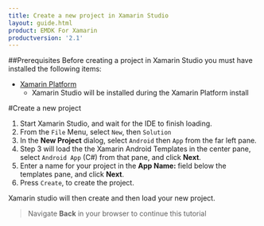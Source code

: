 ```yaml
---
title: Create a new project in Xamarin Studio
layout: guide.html
product: EMDK For Xamarin
productversion: '2.1'
---
```


##Prerequisites
Before creating a project in Xamarin Studio you must have installed the following items:

* [Xamarin Platform](http://xamarin.com/download)
  * Xamarin Studio will be installed during the Xamarin Platform install

#Create a new project

1. Start Xamarin Studio, and wait for the IDE to finish loading.
2. From the `File` Menu, select `New`, then `Solution`
3. In the **New Project** dialog, select `Android` then `App` from the far left pane.
4. Step 3 will load the the Xamarin Android Templates in the center pane, select `Android App` (C#) from that pane, and click **Next**.
5. Enter a name for your project in the **App Name:** field below the templates pane, and click **Next**.
6. Press `Create`, to create the project.

Xamarin studio will then create and then load your new project.

> Navigate **Back** in your browser to continue this tutorial














